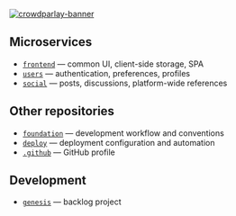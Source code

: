 [![crowdparlay-banner](https://user-images.githubusercontent.com/69521267/233804505-294d9e23-22b3-4400-9b65-e973439bc47c.png)](#)

## Microservices
- [`frontend`](https://github.com/crowdparlay/frontend) — common UI, client-side storage, SPA
- [`users`](https://github.com/crowdparlay/users) — authentication, preferences, profiles
- [`social`](https://github.com/crowdparlay/social) — posts, discussions, platform-wide references

## Other repositories
- [`foundation`](https://github.com/crowdparlay/foundation) — development workflow and conventions
- [`deploy`](https://github.com/crowdparlay/deploy) — deployment configuration and automation
- [`.github`](https://github.com/crowdparlay/.github) — GitHub profile

## Development
- [`genesis`](https://github.com/orgs/crowdparlay/projects/13/views/2?sliceBy%5BcolumnId%5D=Repository) — backlog project
